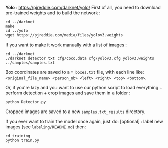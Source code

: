 **Yolo** : https://pjreddie.com/darknet/yolo/
First of all, you need to download pre-trained weights and to build the network :
```
cd ../darknet
make
cd ../yolo
wget https://pjreddie.com/media/files/yolov3.weights
```

If you want to make it work manually with a list of images :
```
cd ../darknet
./darknet detector txt cfg/coco.data cfg/yolov3.cfg yolov3.weights ../samples/samples.txt
```
Box coordinates are saved to a `*_boxes.txt` file, with each line like: `<original_file_name> <person_nb> <left> <right> <top> <bottom>`.

Or, if you're lazy and you want to use our python script to load everything + perform detection + crop images and save them in a folder :
```
python Detector.py
```
Cropped images are saved to a new `samples.txt_results` directory.

If you ever want to train the model once again, just do:
[optional] : label new images (see `labeling/README.md`)
then:
```
cd training
python train.py
```